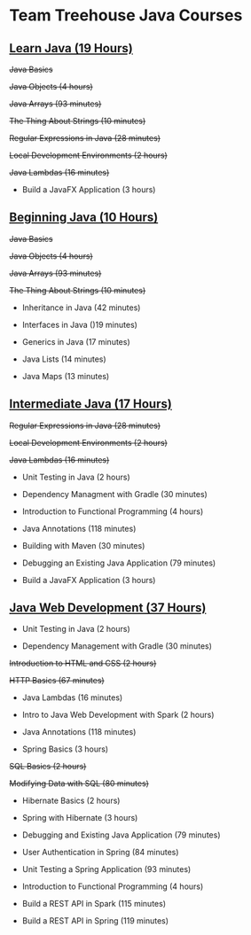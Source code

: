 # **Team Treehouse Java Courses**

## **[Learn Java (19 Hours)](https://teamtreehouse.com/tracks/learn-java)**

~~Java Basics~~

~~Java Objects (4 hours)~~

~~Java Arrays (93 minutes)~~

~~The Thing About Strings (10 minutes)~~

~~Regular Expressions in Java (28 minutes)~~

~~Local Development Environments (2 hours)~~

~~Java Lambdas (16 minutes)~~

- Build a JavaFX Application (3 hours)

## **[Beginning Java (10 Hours)](https://teamtreehouse.com/tracks/beginning-java)**

~~Java Basics~~

~~Java Objects (4 hours)~~

~~Java Arrays (93 minutes)~~

~~The Thing About Strings (10 minutes)~~

- Inheritance in Java (42 minutes)

- Interfaces in Java ()19 minutes)

- Generics in Java (17 minutes)

- Java Lists (14 minutes)

- Java Maps (13 minutes)

## **[Intermediate Java (17 Hours)](https://teamtreehouse.com/tracks/intermediate-java)**

~~Regular Expressions in Java (28 minutes)~~

~~Local Development Environments (2 hours)~~

~~Java Lambdas (16 minutes)~~

- Unit Testing in Java (2 hours)

- Dependency Managment with Gradle (30 minutes)

- Introduction to Functional Programming (4 hours)

- Java Annotations (118 minutes)

- Building with Maven (30 minutes)

- Debugging an Existing Java Application (79 minutes)

- Build a JavaFX Application (3 hours)

## **[Java Web Development (37 Hours)](https://teamtreehouse.com/tracks/java-web-development)**

- Unit Testing in Java (2 hours)

- Dependency Management with Gradle (30 minutes)

~~Introduction to HTML and CSS (2 hours)~~

~~HTTP Basics (67 minutes)~~

- Java Lambdas (16 minutes)

- Intro to Java Web Development with Spark (2 hours)

- Java Annotations (118 minutes)

- Spring Basics (3 hours)

~~SQL Basics (2 hours)~~

~~Modifying Data with SQL (80 minutes)~~

- Hibernate Basics (2 hours)

- Spring with Hibernate (3 hours)

- Debugging and Existing Java Application (79 minutes)

- User Authentication in Spring (84 minutes)

- Unit Testing a Spring Application (93 minutes)

- Introduction to Functional Programming (4 hours)

- Build a REST API in Spark (115 minutes)

- Build a REST API in Spring (119 minutes)